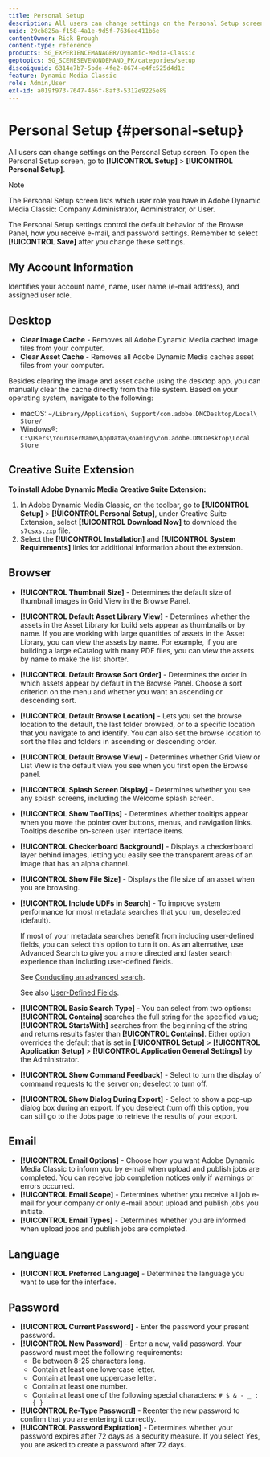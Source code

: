 ```yaml
---
title: Personal Setup
description: All users can change settings on the Personal Setup screen of Adobe Dynamic Media Classic.
uuid: 29cb825a-f158-4a1e-9d5f-7636ee411b6e
contentOwner: Rick Brough
content-type: reference
products: SG_EXPERIENCEMANAGER/Dynamic-Media-Classic
geptopics: SG_SCENESEVENONDEMAND_PK/categories/setup
discoiquuid: 6314e7b7-5bde-4fe2-8674-e4fc525d4d1c
feature: Dynamic Media Classic
role: Admin,User
exl-id: a019f973-7647-466f-8af3-5312e9225e89
---
```

# Personal Setup {#personal-setup}

All users can change settings on the Personal Setup screen. To open the Personal Setup screen, go to **[!UICONTROL Setup]** > **[!UICONTROL Personal Setup]**.

>[!NOTE]
>
>The Personal Setup screen lists which user role you have in Adobe Dynamic Media Classic: Company Administrator, Administrator, or User.

The Personal Setup settings control the default behavior of the Browse Panel, how you receive e-mail, and password settings. Remember to select **[!UICONTROL Save]** after you change these settings.

## My Account Information

Identifies your account name, name, user name (e-mail address), and assigned user role.

## Desktop

* **Clear Image Cache** - Removes all Adobe Dynamic Media cached image files from your computer.
* **Clear Asset Cache** - Removes all Adobe Dynamic Media caches asset files from your computer.

Besides clearing the image and asset cache using the desktop app, you can manually clear the cache directly from the file system. Based on your operating system, navigate to the following:

* macOS: `~/Library/Application\ Support/com.adobe.DMCDesktop/Local\ Store/`
* Windows®: `C:\Users\YourUserName\AppData\Roaming\com.adobe.DMCDesktop\Local Store`

## Creative Suite Extension

**To install Adobe Dynamic Media Creative Suite Extension:**

1. In Adobe Dynamic Media Classic, on the toolbar, go to **[!UICONTROL Setup]** > **[!UICONTROL Personal Setup]**, under Creative Suite Extension, select **[!UICONTROL Download Now]** to download the `s7csxs.zxp` file. 
1. Select the **[!UICONTROL Installation]** and **[!UICONTROL System Requirements]** links for additional information about the extension.

<!--    A readme file is included at the root of the unzipped file to provide you with additional information about the extension.

1. Depending on your installed operating system, do one of the following: -->

<!-- #### Windows

|If you are running|Do this|
|--- |--- |
|Adobe Illustrator 18 in Adobe Creative Cloud 2014|<ul><li>From the root of the unzipped folder, select CC-2014.</li><li>Depending on the bit version of Adobe Illustrator that you are using, select win32 or win64.</li><li>Select libraries > flame, and then copy `aflame.dll` to Adobe Illustrator's executable folder. For example, `C:\Program Files\Adobe\Adobe Illustrator CC 2014\Support Files\Contents\Windows`. </li></ul><br/>**Note**: This example path is for the 64-bit location; the 32-bit location may fall under Program Files (x86) instead. <br/><ul><li>Return to the same libraries folder, select flamingo, and then copy `aflamingo.dll` to the same Adobe Illustrator executable folder that you used in the previous step. </li><li>Return to the win32 or win64 folder that you selected in step 2, and then copy `AdobeS7FXGFileFormat.aip` to Adobe Illustrator's plug-ins folder. For example, `C:\Program Files\Adobe\Adobe Illustrator CC 2014\Plug-ins\Illustrator Formats`. </li></ul> <br/>**Note**: This example path is for the 64-bit location; the 32-bit location may fall under Program Files (x86) instead.|
|Adobe Illustrator 17 in Adobe Creative Cloud|<ul><li>From the root of the unzipped folder, select CC. </li><li>Depending on the bit version of Adobe Illustrator that you are using, select win32 or win64.</li><li> Copy `AdobeS7FXGFileFormat.aip` to Adobe Illustrator's plug-ins folder. For example, `C:\Program Files\Adobe\Adobe Illustrator CC (64 Bit)\Plug-ins\Illustrator Formats`.</li></ul><br/>**Note**: This example path is for the 64-bit location; the 32-bit location may fall under Program Files (x86) instead.|
|Adobe Illustrator 16 in Adobe Creative Suite 6|<ul><li>From the root of the unzipped folder, select 6.0. </li><li>Depending on the bit version of Adobe Illustrator that you are using, select win32 or win64. </li><li>Copy AdobeS7FXGFileFormat.aip to Adobe Illustrator's plug-ins folder. For example, `C:\Program Files\Adobe\Adobe Illustrator CS6 (64 Bit)\Plug-ins\Illustrator Formats`.</li></ul><br/>**Note**: This example path is for the 64-bit location; the 32-bit location may fall under Program Files (x86) instead.|

#### Mac

|If you are running|Do this|
|--- |--- |
|Adobe Illustrator 18 in Adobe Creative Cloud 2014|<ul><li>From the root of the unzipped folder, select CC-2014 > mac64.</li><li>Select libraries > flame, and then copy the `aflame.framework` folder to Adobe Illustrator package contents folder. For example, `/Applications/Adobe Illustrator CC 2014/ Illustrator.app/Contents/Frameworks/`. (To open Adobe Illustrator’s package contents folder, right-select on the Adobe illustrator CC 2014 icon and select Show Package Contents from context menu).</li><li>Return to the same libraries folder, select `flamingo`, and then copy the `aflamingo.framework` folder to the same Adobe Illustrator package contents folder that you used in the previous step.</li><li>Return to the mac64 folder that you selected in step 1, and then copy the `AdobeS7FXGFileFormat.aip` folder to Adobe Illustrator’s plug-in folder. For example, `/Applications/Adobe Illustrator CC 2014/Plug-ins/Illustrator Formats/`.</li></ul><br/>|
|Adobe Illustrator 17 in Adobe Creative Cloud|<ul><li>From the root of the unzipped folder, select CC > mac64</li><li>Copy the `AdobeS7FXGFileFormat.aip` folder to Adobe Illustrator’s plug-in folder. For example, `/Applications/Adobe Illustrator CC/Plug-ins/Illustrator Formats/`.</li></ul><br/>|
|Adobe Illustrator 16 in Adobe Creative Suite 6|<ul><li>From the root of the unzipped folder, select 6.0 > mac64</li><li>Copy the `AdobeS7FXGFileFormat.aip` folder to Adobe Illustrator’s plug-in folder. For example, `/Applications/Adobe Illustrator CS6/Plug-ins/Illustrator Formats/`.</li></ul>|

The plug-in is now available for you to use in Adobe Illustrator. -->

## Browser

* **[!UICONTROL Thumbnail Size]** - Determines the default size of thumbnail images in Grid View in the Browse Panel.
* **[!UICONTROL Default Asset Library View]** - Determines whether the assets in the Asset Library for build sets appear as thumbnails or by name. If you are working with large quantities of assets in the Asset Library, you can view the assets by name. For example, if you are building a large eCatalog with many PDF files, you can view the assets by name to make the list shorter.
* **[!UICONTROL Default Browse Sort Order]** - Determines the order in which assets appear by default in the Browse Panel. Choose a sort criterion on the menu and whether you want an ascending or descending sort.
* **[!UICONTROL Default Browse Location]** - Lets you set the browse location to the default, the last folder browsed, or to a specific location that you navigate to and identify. You can also set the browse location to sort the files and folders in ascending or descending order.
* **[!UICONTROL Default Browse View]** - Determines whether Grid View or List View is the default view you see when you first open the Browse panel.
* **[!UICONTROL Splash Screen Display]** - Determines whether you see any splash screens, including the Welcome splash screen.
* **[!UICONTROL Show ToolTips]** - Determines whether tooltips appear when you move the pointer over buttons, menus, and navigation links. Tooltips describe on-screen user interface items.
* **[!UICONTROL Checkerboard Background]** - Displays a checkerboard layer behind images, letting you easily see the transparent areas of an image that has an alpha channel.
* **[!UICONTROL Show File Size]** - Displays the file size of an asset when you are browsing.
* **[!UICONTROL Include UDFs in Search]** - To improve system performance for most metadata searches that you run, deselected (default).

  If most of your metadata searches benefit from including user-defined fields, you can select this option to turn it on. As an alternative, use Advanced Search to give you a more directed and faster search experience than including user-defined fields.

  See [Conducting an advanced search](searching-assets.md#conducting_an_advanced_search).

  See also [User-Defined Fields](application-setup.md#user_defined_fields).

* **[!UICONTROL Basic Search Type]** - You can select from two options: **[!UICONTROL Contains]** searches the full string for the specified value; **[!UICONTROL StartsWith]** searches from the beginning of the string and returns results faster than **[!UICONTROL Contains]**. Either option overrides the default that is set in **[!UICONTROL Setup]** > **[!UICONTROL Application Setup]** > **[!UICONTROL Application General Settings]** by the Administrator.
* **[!UICONTROL Show Command Feedback]** - Select to turn the display of command requests to the server on; deselect to turn off.
* **[!UICONTROL Show Dialog During Export]** - Select to show a pop-up dialog box during an export. If you deselect (turn off) this option, you can still go to the Jobs page to retrieve the results of your export.

## Email

* **[!UICONTROL Email Options]** - Choose how you want Adobe Dynamic Media Classic to inform you by e-mail when upload and publish jobs are completed. You can receive job completion notices only if warnings or errors occurred.
* **[!UICONTROL Email Scope]** - Determines whether you receive all job e-mail for your company or only e-mail about upload and publish jobs you initiate.
* **[!UICONTROL Email Types]** - Determines whether you are informed when upload jobs and publish jobs are completed.

## Language

* **[!UICONTROL Preferred Language]** - Determines the language you want to use for the interface.

## Password

* **[!UICONTROL Current Password]** - Enter the password your present password.
* **[!UICONTROL New Password]** - Enter a new, valid password. Your password must meet the following requirements:
  * Be between 8-25 characters long.
  * Contain at least one lowercase letter.
  * Contain at least one uppercase letter.
  * Contain at least one number.
  * Contain at least one of the following special characters: `# $ & - _ : { }`
* **[!UICONTROL Re-Type Password]** - Reenter the new password to confirm that you are entering it correctly.
* **[!UICONTROL Password Expiration]** - Determines whether your password expires after 72 days as a security measure. If you select Yes, you are asked to create a password after 72 days.
